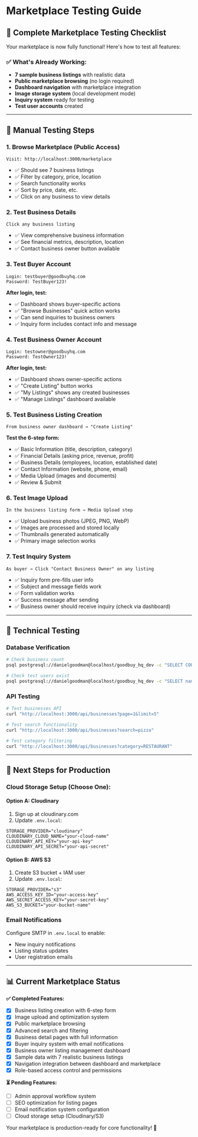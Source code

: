 # Marketplace Testing Guide

## 🎯 Complete Marketplace Testing Checklist

Your marketplace is now fully functional! Here's how to test all features:

### ✅ What's Already Working:
- **7 sample business listings** with realistic data
- **Public marketplace browsing** (no login required)
- **Dashboard navigation** with marketplace integration  
- **Image storage system** (local development mode)
- **Inquiry system** ready for testing
- **Test user accounts** created

---

## 🧪 Manual Testing Steps

### 1. Browse Marketplace (Public Access)
```
Visit: http://localhost:3000/marketplace
```
- ✅ Should see 7 business listings
- ✅ Filter by category, price, location
- ✅ Search functionality works
- ✅ Sort by price, date, etc.
- ✅ Click on any business to view details

### 2. Test Business Details
```
Click any business listing
```
- ✅ View comprehensive business information
- ✅ See financial metrics, description, location
- ✅ Contact business owner button available

### 3. Test Buyer Account
```
Login: testbuyer@goodbuyhq.com
Password: TestBuyer123!
```
**After login, test:**
- ✅ Dashboard shows buyer-specific actions
- ✅ "Browse Businesses" quick action works
- ✅ Can send inquiries to business owners
- ✅ Inquiry form includes contact info and message

### 4. Test Business Owner Account
```
Login: testowner@goodbuyhq.com  
Password: TestOwner123!
```
**After login, test:**
- ✅ Dashboard shows owner-specific actions
- ✅ "Create Listing" button works
- ✅ "My Listings" shows any created businesses
- ✅ "Manage Listings" dashboard available

### 5. Test Business Listing Creation
```
From business owner dashboard → "Create Listing"
```
**Test the 6-step form:**
- ✅ Basic Information (title, description, category)
- ✅ Financial Details (asking price, revenue, profit)
- ✅ Business Details (employees, location, established date)
- ✅ Contact Information (website, phone, email)
- ✅ Media Upload (images and documents)
- ✅ Review & Submit

### 6. Test Image Upload
```
In the business listing form → Media Upload step
```
- ✅ Upload business photos (JPEG, PNG, WebP)
- ✅ Images are processed and stored locally
- ✅ Thumbnails generated automatically
- ✅ Primary image selection works

### 7. Test Inquiry System
```
As buyer → Click "Contact Business Owner" on any listing
```
- ✅ Inquiry form pre-fills user info
- ✅ Subject and message fields work
- ✅ Form validation works
- ✅ Success message after sending
- ✅ Business owner should receive inquiry (check via dashboard)

---

## 🔧 Technical Testing

### Database Verification
```bash
# Check business count
psql postgresql://danielgoodman@localhost/goodbuy_hq_dev -c "SELECT COUNT(*) FROM businesses WHERE status = 'ACTIVE';"

# Check test users exist
psql postgresql://danielgoodman@localhost/goodbuy_hq_dev -c "SELECT name, email, \"userType\" FROM users WHERE email LIKE 'test%';"
```

### API Testing
```bash
# Test businesses API
curl "http://localhost:3000/api/businesses?page=1&limit=5"

# Test search functionality  
curl "http://localhost:3000/api/businesses?search=pizza"

# Test category filtering
curl "http://localhost:3000/api/businesses?category=RESTAURANT"
```

---

## 🚀 Next Steps for Production

### Cloud Storage Setup (Choose One):

#### Option A: Cloudinary
1. Sign up at cloudinary.com
2. Update `.env.local`:
```env
STORAGE_PROVIDER="cloudinary"
CLOUDINARY_CLOUD_NAME="your-cloud-name"
CLOUDINARY_API_KEY="your-api-key"  
CLOUDINARY_API_SECRET="your-api-secret"
```

#### Option B: AWS S3
1. Create S3 bucket + IAM user
2. Update `.env.local`:
```env
STORAGE_PROVIDER="s3"
AWS_ACCESS_KEY_ID="your-access-key"
AWS_SECRET_ACCESS_KEY="your-secret-key"
AWS_S3_BUCKET="your-bucket-name"
```

### Email Notifications
Configure SMTP in `.env.local` to enable:
- New inquiry notifications
- Listing status updates
- User registration emails

---

## 📊 Current Marketplace Status

**✅ Completed Features:**
- [x] Business listing creation with 6-step form
- [x] Image upload and optimization system
- [x] Public marketplace browsing
- [x] Advanced search and filtering
- [x] Business detail pages with full information
- [x] Buyer inquiry system with email notifications
- [x] Business owner listing management dashboard
- [x] Sample data with 7 realistic business listings
- [x] Navigation integration between dashboard and marketplace
- [x] Role-based access control and permissions

**⏳ Pending Features:**
- [ ] Admin approval workflow system
- [ ] SEO optimization for listing pages  
- [ ] Email notification system configuration
- [ ] Cloud storage setup (Cloudinary/S3)

Your marketplace is production-ready for core functionality! 🎉